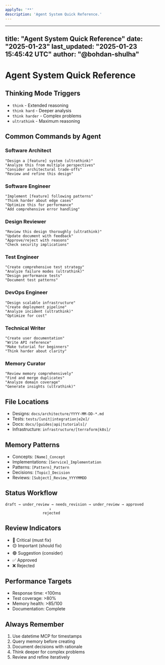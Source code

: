 ```yaml
---
applyTo: '**'
description: 'Agent System Quick Reference.'
---
```


---
title: "Agent System Quick Reference"
date: "2025-01-23"
last_updated: "2025-01-23 15:45:42 UTC"
author: "@bohdan-shulha"
---

# Agent System Quick Reference

## Thinking Mode Triggers
- `think` - Extended reasoning
- `think hard` - Deeper analysis
- `think harder` - Complex problems
- `ultrathink` - Maximum reasoning

## Common Commands by Agent

### Software Architect
```
"Design a [feature] system (ultrathink)"
"Analyze this from multiple perspectives"
"Consider architectural trade-offs"
"Review and refine this design"
```

### Software Engineer
```
"Implement [feature] following patterns"
"Think harder about edge cases"
"Optimize this for performance"
"Add comprehensive error handling"
```

### Design Reviewer
```
"Review this design thoroughly (ultrathink)"
"Update document with feedback"
"Approve/reject with reasons"
"Check security implications"
```

### Test Engineer
```
"Create comprehensive test strategy"
"Analyze failure modes (ultrathink)"
"Design performance tests"
"Document test patterns"
```

### DevOps Engineer
```
"Design scalable infrastructure"
"Create deployment pipeline"
"Analyze incident (ultrathink)"
"Optimize for cost"
```

### Technical Writer
```
"Create user documentation"
"Write API reference"
"Make tutorial for beginners"
"Think harder about clarity"
```

### Memory Curator
```
"Review memory comprehensively"
"Find and merge duplicates"
"Analyze domain coverage"
"Generate insights (ultrathink)"
```

## File Locations
- Designs: `docs/architecture/YYYY-MM-DD-*.md`
- Tests: `tests/[unit|integration|e2e]/`
- Docs: `docs/[guides|api|tutorials]/`
- Infrastructure: `infrastructure/[terraform|k8s]/`

## Memory Patterns
- Concepts: `[Name]_Concept`
- Implementations: `[Service]_Implementation`
- Patterns: `[Pattern]_Pattern`
- Decisions: `[Topic]_Decision`
- Reviews: `[Subject]_Review_YYYYMMDD`

## Status Workflow
```
draft → under_review → needs_revision → under_review → approved
                    ↓
                 rejected
```

## Review Indicators
- 🔴 Critical (must fix)
- 🟡 Important (should fix)
- 🟢 Suggestion (consider)
- ✅ Approved
- ❌ Rejected

## Performance Targets
- Response time: <100ms
- Test coverage: >80%
- Memory health: >85/100
- Documentation: Complete

## Always Remember
1. Use datetime MCP for timestamps
2. Query memory before creating
3. Document decisions with rationale
4. Think deeper for complex problems
5. Review and refine iteratively
